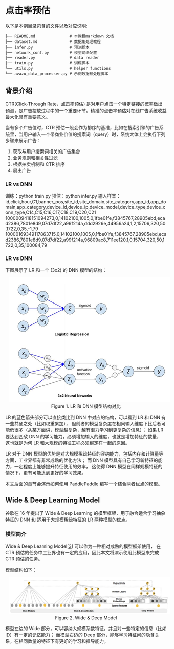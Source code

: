 # 点击率预估

以下是本例目录包含的文件以及对应说明:

```
├── README.md               # 本教程markdown 文档
├── dataset.md              # 数据集处理教程
├── infer.py                # 预测脚本
├── network_conf.py         # 模型网络配置
├── reader.py               # data reader
├── train.py                # 训练脚本
└── utils.py                # helper functions
└── avazu_data_processer.py # 示例数据预处理脚本
```

## 背景介绍

CTR(Click-Through Rate，点击率预估)
是对用户点击一个特定链接的概率做出预测，是广告投放过程中的一个重要环节。精准的点击率预估对在线广告系统收益最大化具有重要意义。

当有多个广告位时，CTR 预估一般会作为排序的基准，比如在搜索引擎的广告系统里，当用户输入一个带商业价值的搜索词（query）时，系统大体上会执行下列步骤来展示广告：

1.  获取与用户搜索词相关的广告集合
2.  业务规则和相关性过滤
3.  根据拍卖机制和 CTR 排序
4.  展出广告
### LR vs DNN

训练：python train.py
预估：python infer.py
输入样本：
id,click,hour,C1,banner_pos,site_id,site_domain,site_category,app_id,app_domain,app_category,device_id,device_ip,device_model,device_type,device_conn_type,C14,C15,C16,C17,C18,C19,C20,C21
1000009418151094273,0,14102100,1005,0,1fbe01fe,f3845767,28905ebd,ecad2386,7801e8d9,07d7df22,a99f214a,ddd2926e,44956a24,1,2,15706,320,50,1722,0,35,-1,79
10000169349117863715,0,14102100,1005,0,1fbe01fe,f3845767,28905ebd,ecad2386,7801e8d9,07d7df22,a99f214a,96809ac8,711ee120,1,0,15704,320,50,1722,0,35,100084,79

### LR vs DNN

下图展示了 LR 和一个 \(3x2\) 的 DNN 模型的结构：

<p align="center">
<img src="images/lr_vs_dnn.jpg" width="620" hspace='10'/> <br/>
Figure 1. LR 和 DNN 模型结构对比
</p>

LR 的蓝色箭头部分可以直接类比到 DNN 中对应的结构，可以看到 LR 和 DNN 有一些共通之处（比如权重累加），
但前者的模型复杂度在相同输入维度下比后者可能低很多（从某方面讲，模型越复杂，越有潜力学习到更复杂的信息）；
如果 LR 要达到匹敌 DNN 的学习能力，必须增加输入的维度，也就是增加特征的数量，
这也就是为何 LR 和大规模的特征工程必须绑定在一起的原因。

LR 对于 DNN 模型的优势是对大规模稀疏特征的容纳能力，包括内存和计算量等方面，工业界都有非常成熟的优化方法；
而 DNN 模型具有自己学习新特征的能力，一定程度上能够提升特征使用的效率，
这使得 DNN 模型在同样规模特征的情况下，更有可能达到更好的学习效果。

本文后面的章节会演示如何使用 PaddlePaddle 编写一个结合两者优点的模型。


## Wide & Deep Learning Model

谷歌在 16 年提出了 Wide & Deep Learning 的模型框架，用于融合适合学习抽象特征的 DNN 和 适用于大规模稀疏特征的 LR 两种模型的优点。


### 模型简介

Wide & Deep Learning Model\[[3](#参考文献)\] 可以作为一种相对成熟的模型框架使用，
在 CTR 预估的任务中工业界也有一定的应用，因此本文将演示使用此模型来完成 CTR 预估的任务。

模型结构如下：

<p align="center">
<img src="images/wide_deep.png" width="820" hspace='10'/> <br/>
Figure 2. Wide & Deep Model
</p>

模型左边的 Wide 部分，可以容纳大规模系数特征，并且对一些特定的信息（比如 ID）有一定的记忆能力；
而模型右边的 Deep 部分，能够学习特征间的隐含关系，在相同数量的特征下有更好的学习和推导能力。

